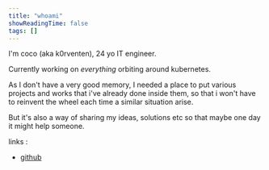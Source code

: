```yaml
---
title: "whoami"
showReadingTime: false
tags: []
---
```


I'm coco (aka k0rventen), 24 yo IT engineer.

Currently working on _everything_ orbiting around kubernetes.

As I don't have a very good memory, I needed a place to put various projects and works that i've already done inside them, so that i won't have to reinvent the wheel each time a similar situation arise.

But it's also a way of sharing my ideas, solutions etc so that maybe one day it might help someone.


links :
- [github](https://github.com/k0rventen)

